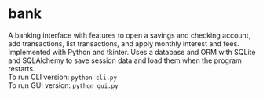 # bank
A banking interface with features to open a savings and checking account, add transactions, list transactions, and apply monthly interest and fees. \
Implemented with Python and tkinter. Uses a database and ORM with SQLite and SQLAlchemy to save session data and load them when the program restarts. \
To run CLI version: `python cli.py` \
To run GUI version: `python gui.py`
